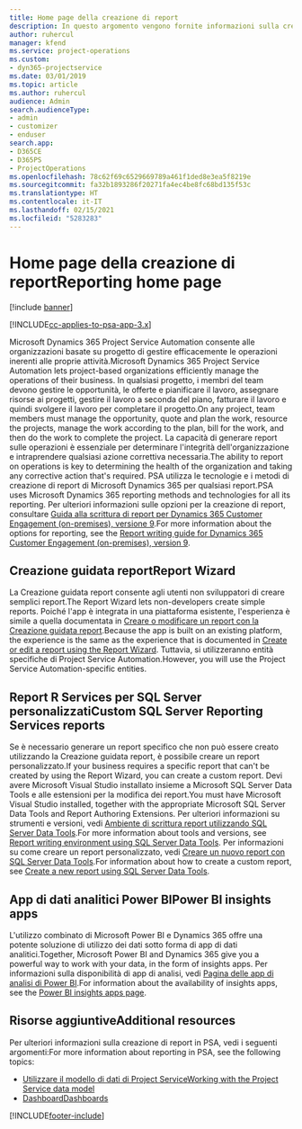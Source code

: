 ```yaml
---
title: Home page della creazione di report
description: In questo argomento vengono fornite informazioni sulla creazione di report in Dynamics 365 Project Service Automation.
author: ruhercul
manager: kfend
ms.service: project-operations
ms.custom:
- dyn365-projectservice
ms.date: 03/01/2019
ms.topic: article
ms.author: ruhercul
audience: Admin
search.audienceType:
- admin
- customizer
- enduser
search.app:
- D365CE
- D365PS
- ProjectOperations
ms.openlocfilehash: 78c62f69c6529669789a461f1ded8e3ea5f8219e
ms.sourcegitcommit: fa32b1893286f20271fa4ec4be8fc68bd135f53c
ms.translationtype: HT
ms.contentlocale: it-IT
ms.lasthandoff: 02/15/2021
ms.locfileid: "5283283"
---
```

# <a name="reporting-home-page"></a><span data-ttu-id="437f1-103">Home page della creazione di report</span><span class="sxs-lookup"><span data-stu-id="437f1-103">Reporting home page</span></span>

[!include [banner](../includes/psa-now-project-operations.md)]

[!INCLUDE[cc-applies-to-psa-app-3.x](../includes/cc-applies-to-psa-app-3x.md)]

<span data-ttu-id="437f1-104">Microsoft Dynamics 365 Project Service Automation consente alle organizzazioni basate su progetto di gestire efficacemente le operazioni inerenti alle proprie attività.</span><span class="sxs-lookup"><span data-stu-id="437f1-104">Microsoft Dynamics 365 Project Service Automation lets project-based organizations efficiently manage the operations of their business.</span></span> <span data-ttu-id="437f1-105">In qualsiasi progetto, i membri del team devono gestire le opportunità, le offerte e pianificare il lavoro, assegnare risorse ai progetti, gestire il lavoro a seconda del piano, fatturare il lavoro e quindi svolgere il lavoro per completare il progetto.</span><span class="sxs-lookup"><span data-stu-id="437f1-105">On any project, team members must manage the opportunity, quote and plan the work, resource the projects, manage the work according to the plan, bill for the work, and then do the work to complete the project.</span></span> <span data-ttu-id="437f1-106">La capacità di generare report sulle operazioni è essenziale per determinare l'integrità dell'organizzazione e intraprendere qualsiasi azione correttiva necessaria.</span><span class="sxs-lookup"><span data-stu-id="437f1-106">The ability to report on operations is key to determining the health of the organization and taking any corrective action that's required.</span></span> <span data-ttu-id="437f1-107">PSA utilizza le tecnologie e i metodi di creazione di report di Microsoft Dynamics 365 per qualsiasi report.</span><span class="sxs-lookup"><span data-stu-id="437f1-107">PSA uses Microsoft Dynamics 365 reporting methods and technologies for all its reporting.</span></span> <span data-ttu-id="437f1-108">Per ulteriori informazioni sulle opzioni per la creazione di report, consultare [Guida alla scrittura di report per Dynamics 365 Customer Engagement (on-premises), versione 9](https://docs.microsoft.com/dynamics365/customerengagement/on-premises/analytics/reporting-analytics-with-dynamics-365).</span><span class="sxs-lookup"><span data-stu-id="437f1-108">For more information about the options for reporting, see the [Report writing guide for Dynamics 365 Customer Engagement (on-premises), version 9](https://docs.microsoft.com/dynamics365/customerengagement/on-premises/analytics/reporting-analytics-with-dynamics-365).</span></span>

## <a name="report-wizard"></a><span data-ttu-id="437f1-109">Creazione guidata report</span><span class="sxs-lookup"><span data-stu-id="437f1-109">Report Wizard</span></span>

<span data-ttu-id="437f1-110">La Creazione guidata report consente agli utenti non sviluppatori di creare semplici report.</span><span class="sxs-lookup"><span data-stu-id="437f1-110">The Report Wizard lets non-developers create simple reports.</span></span> <span data-ttu-id="437f1-111">Poiché l'app è integrata in una piattaforma esistente, l'esperienza è simile a quella documentata in [Creare o modificare un report con la Creazione guidata report](https://docs.microsoft.com/dynamics365/customerengagement/on-premises/basics/create-edit-copy-report-wizard).</span><span class="sxs-lookup"><span data-stu-id="437f1-111">Because the app is built on an existing platform, the experience is the same as the experience that is documented in [Create or edit a report using the Report Wizard](https://docs.microsoft.com/dynamics365/customerengagement/on-premises/basics/create-edit-copy-report-wizard).</span></span> <span data-ttu-id="437f1-112">Tuttavia, si utilizzeranno entità specifiche di Project Service Automation.</span><span class="sxs-lookup"><span data-stu-id="437f1-112">However, you will use the Project Service Automation-specific entities.</span></span>

## <a name="custom-sql-server-reporting-services-reports"></a><span data-ttu-id="437f1-113">Report R Services per SQL Server personalizzati</span><span class="sxs-lookup"><span data-stu-id="437f1-113">Custom SQL Server Reporting Services reports</span></span>

<span data-ttu-id="437f1-114">Se è necessario generare un report specifico che non può essere creato utilizzando la Creazione guidata report, è possibile creare un report personalizzato.</span><span class="sxs-lookup"><span data-stu-id="437f1-114">If your business requires a specific report that can't be created by using the Report Wizard, you can create a custom report.</span></span> <span data-ttu-id="437f1-115">Devi avere Microsoft Visual Studio installato insieme a Microsoft SQL Server Data Tools e alle estensioni per la modifica dei report.</span><span class="sxs-lookup"><span data-stu-id="437f1-115">You must have Microsoft Visual Studio installed, together with the appropriate Microsoft SQL Server Data Tools and Report Authoring Extensions.</span></span> <span data-ttu-id="437f1-116">Per ulteriori informazioni su strumenti e versioni, vedi [Ambiente di scrittura report utilizzando SQL Server Data Tools](https://docs.microsoft.com/dynamics365/customerengagement/on-premises/analytics/report-writing-environment-using-sql-server-data-tools).</span><span class="sxs-lookup"><span data-stu-id="437f1-116">For more information about tools and versions, see [Report writing environment using SQL Server Data Tools](https://docs.microsoft.com/dynamics365/customerengagement/on-premises/analytics/report-writing-environment-using-sql-server-data-tools).</span></span> <span data-ttu-id="437f1-117">Per informazioni su come creare un report personalizzato, vedi [Creare un nuovo report con SQL Server Data Tools](https://docs.microsoft.com/dynamics365/customerengagement/on-premises/analytics/create-a-new-report-using-sql-server-data-tools).</span><span class="sxs-lookup"><span data-stu-id="437f1-117">For information about how to create a custom report, see [Create a new report using SQL Server Data Tools](https://docs.microsoft.com/dynamics365/customerengagement/on-premises/analytics/create-a-new-report-using-sql-server-data-tools).</span></span>

## <a name="power-bi-insights-apps"></a><span data-ttu-id="437f1-118">App di dati analitici Power BI</span><span class="sxs-lookup"><span data-stu-id="437f1-118">Power BI insights apps</span></span>

<span data-ttu-id="437f1-119">L'utilizzo combinato di Microsoft Power BI e Dynamics 365 offre una potente soluzione di utilizzo dei dati sotto forma di app di dati analitici.</span><span class="sxs-lookup"><span data-stu-id="437f1-119">Together, Microsoft Power BI and Dynamics 365 give you a powerful way to work with your data, in the form of insights apps.</span></span> <span data-ttu-id="437f1-120">Per informazioni sulla disponibilità di app di analisi, vedi [Pagina delle app di analisi di Power BI](https://powerbi.microsoft.com/power-bi-insights-apps/).</span><span class="sxs-lookup"><span data-stu-id="437f1-120">For information about the availability of insights apps, see the [Power BI insights apps page](https://powerbi.microsoft.com/power-bi-insights-apps/).</span></span>


## <a name="additional-resources"></a><span data-ttu-id="437f1-121">Risorse aggiuntive</span><span class="sxs-lookup"><span data-stu-id="437f1-121">Additional resources</span></span>
<span data-ttu-id="437f1-122">Per ulteriori informazioni sulla creazione di report in PSA, vedi i seguenti argomenti:</span><span class="sxs-lookup"><span data-stu-id="437f1-122">For more information about reporting in PSA, see the following topics:</span></span>

- [<span data-ttu-id="437f1-123">Utilizzare il modello di dati di Project Service</span><span class="sxs-lookup"><span data-stu-id="437f1-123">Working with the Project Service data model</span></span>](reports-working-project-service-data-model.md)
- [<span data-ttu-id="437f1-124">Dashboard</span><span class="sxs-lookup"><span data-stu-id="437f1-124">Dashboards</span></span>](reports-dashboards.md)



[!INCLUDE[footer-include](../includes/footer-banner.md)]